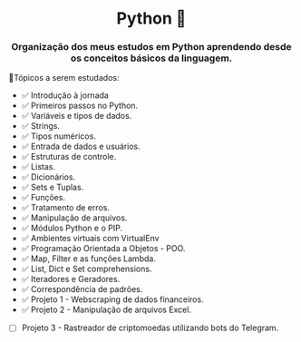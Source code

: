 <div align="center">

# Python 🐍

### Organização dos meus estudos em Python aprendendo desde os conceitos básicos da linguagem.
</div>

📌Tópicos a serem estudados:

- ✅ Introdução à jornada
- ✅ Primeiros passos no Python.  
- ✅ Variáveis e tipos de dados.  
- ✅ Strings.  
- ✅ Tipos numéricos.  
- ✅ Entrada de dados e usuários.  
- ✅ Estruturas de controle.
- ✅ Listas.
- ✅ Dicionários.
- ✅ Sets e Tuplas.
- ✅ Funções.
- ✅ Tratamento de erros.
- ✅ Manipulação de arquivos.
- ✅ Módulos Python e o PIP.
- ✅ Ambientes virtuais com VirtualEnv
- ✅ Programação Orientada a Objetos - POO.
- ✅ Map, Filter e as funções Lambda.
- ✅ List, Dict e Set comprehensions.
- ✅ Iteradores e Geradores.
- ✅ Correspondência de padrões.
- ✅ Projeto 1 - Webscraping de dados financeiros.
- ✅ Projeto 2 - Manipulação de arquivos Excel.
- [ ] Projeto 3 - Rastreador de criptomoedas utilizando bots do Telegram.
